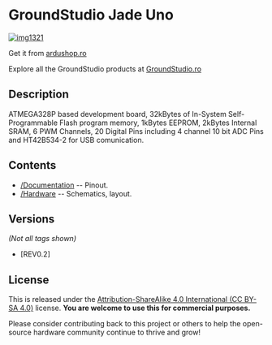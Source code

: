 GroundStudio Jade Uno
====================================
[![img1321](https://user-images.githubusercontent.com/77836107/183631790-b506d601-4f6a-4cb7-af96-6deaae1c1bf8.png)](https://ardushop.ro/ro/home/1728-placa-de-dezvoltare-jade-uno.html)

Get it from [ardushop.ro](https://ardushop.ro/ro/home/1728-placa-de-dezvoltare-jade-uno.html)

Explore all the GroundStudio products at [GroundStudio.ro](https://groundstudio.ro/)

Description
-------------------
ATMEGA328P based development board, 32kBytes of In-System Self-Programmable Flash program memory,  1kBytes EEPROM, 2kBytes Internal SRAM, 6 PWM Channels, 20 Digital Pins including 4 channel 10 bit ADC Pins and HT42B534-2 for USB comunication.

Contents
-------------------

* [/Documentation](https://github.com/GroundStudio/GroundStudio_Jade_Uno/tree/main/Documentation) -- Pinout.
* [/Hardware](https://github.com/GroundStudio/GroundStudio_Jade_Uno/tree/main/Hardware) -- Schematics, layout.

Versions
-------------------
*(Not all tags shown)*

* [REV0.2]

License
-------------------

This is released under the [Attribution-ShareAlike 4.0 International (CC BY-SA 4.0)](https://creativecommons.org/licenses/by-sa/4.0/) license.
**You are welcome to use this for commercial purposes.**

Please consider contributing back to this project or others to help the open-source hardware community continue to thrive and grow! 


